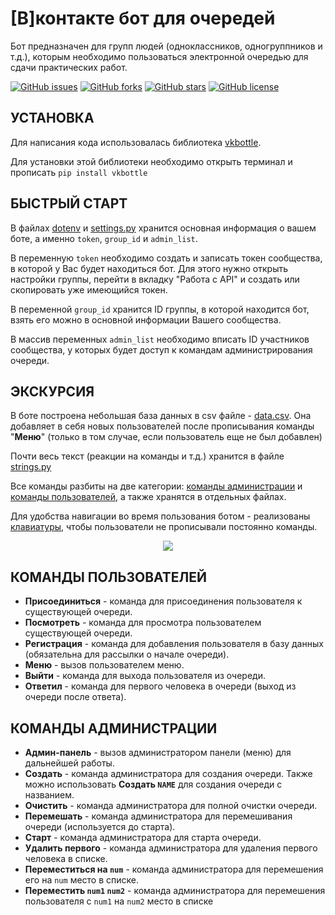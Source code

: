 # [В]контакте бот для очередей

Бот предназначен для групп людей (одноклассников, одногруппников и т.д.), которым необходимо пользоваться электронной очередью для сдачи практических работ.

[![GitHub issues](https://img.shields.io/github/issues/neluckoff/vk_queue_bot)](https://github.com/neluckoff/vk_queue_bot/issues) 
[![GitHub forks](https://img.shields.io/github/forks/neluckoff/vk_queue_bot)](https://github.com/neluckoff/vk_queue_bot/network) 
[![GitHub stars](https://img.shields.io/github/stars/neluckoff/vk_queue_bot)](https://github.com/neluckoff/vk_queue_bot/stargazers) 
[![GitHub license](https://img.shields.io/github/license/neluckoff/vk_queue_bot?label=license)](https://github.com/neluckoff/vk_queue_bot) 

## УСТАНОВКА
Для написания кода использовалась библиотека [vkbottle](https://github.com/vkbottle/vkbottle).

Для установки этой библиотеки необходимо открыть терминал и прописать ```pip install vkbottle```

## БЫСТРЫЙ СТАРТ
В файлах [dotenv](https://github.com/neluckoff/vk_queue_bot/blob/master/.env) и [settings.py](https://github.com/neluckoff/vk_queue_bot/blob/master/settings.py) хранится основная информация о вашем боте, а именно ``token``, ``group_id`` и ``admin_list``.

В переменную ``token`` необходимо создать и записать токен сообщества, в которой у Вас будет находиться бот. Для этого нужно открыть настройки группы, перейти в вкладку "Работа с API" и создать или скопировать уже имеющийся токен.

В переменной ``group_id`` хранится ID группы, в которой находится бот, взять его можно в основной информации Вашего сообщества.

В массив переменных ``admin_list`` необходимо вписать ID участников сообщества, у которых будет доступ к командам администрирования очереди.

## ЭКСКУРСИЯ
В боте построена небольшая база данных в csv файле - [data.csv](https://github.com/neluckoff/vk_queue_bot/blob/master/data/csv/data.csv).
Она добавляет в себя новых пользователей после прописывания команды "**Меню**" (только в том случае, если пользователь еще не был добавлен)

Почти весь текст (реакции на команды и т.д.) хранится в файле [strings.py](https://github.com/neluckoff/vk_queue_bot/blob/master/data/strings.py)

Все команды разбиты на две категории: [команды администрации](https://github.com/neluckoff/vk_queue_bot/blob/master/commands/admins/admin_commands.py) и [команды пользователей](https://github.com/neluckoff/vk_queue_bot/blob/master/commands/users/user_commands.py), а также хранятся в отдельных файлах.

Для удобства навигации во время пользования ботом - реализованы [клавиатуры](https://github.com/neluckoff/vk_queue_bot/blob/master/data/keyboards.py), чтобы пользователи не прописывали постоянно команды.

<p align="center"><a href="https://vk.com/neluckoff" target="_blank"><img src="https://i.imgur.com/dXkV3uW.gif"></a></p>

## КОМАНДЫ ПОЛЬЗОВАТЕЛЕЙ

+ **Присоединиться** - команда для присоединения пользователя к существующей очереди.
+ **Посмотреть** - команда для просмотра пользователем существующей очереди.
+ **Регистрация** - команда для добавления пользователя в базу данных (обязательна для рассылки о начале очереди).
+ **Меню** - вызов пользователем меню.
+ **Выйти** - команда для выхода пользователя из очереди.
+ **Ответил** - команда для первого человека в очереди (выход из очереди после ответа).

## КОМАНДЫ АДМИНИСТРАЦИИ
+ **Админ-панель** - вызов администратором панели (меню) для дальнейшей работы.
+ **Создать** - команда администратора для создания очереди. Также можно использовать **Создать ``NAME``** для создания очереди с названием.
+ **Очистить** - команда администратора для полной очистки очереди.
+ **Перемешать** - команда администратора для перемешивания очереди (используется до старта).
+ **Старт** - команда администратора для старта очереди.
+ **Удалить первого** - команда администратора для удаления первого человека в списке.
+ **Переместиться на ``num``** - команда администратора для перемешения его на ``num`` место в списке.
+ **Переместить ``num1`` ``num2``** - команда администратора для перемешения пользователя с ``num1`` на ``num2`` место в списке
